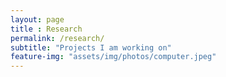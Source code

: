 ```yaml
--- 
layout: page 
title : Research 
permalink: /research/
subtitle: "Projects I am working on" 
feature-img: "assets/img/photos/computer.jpeg"
---
```


